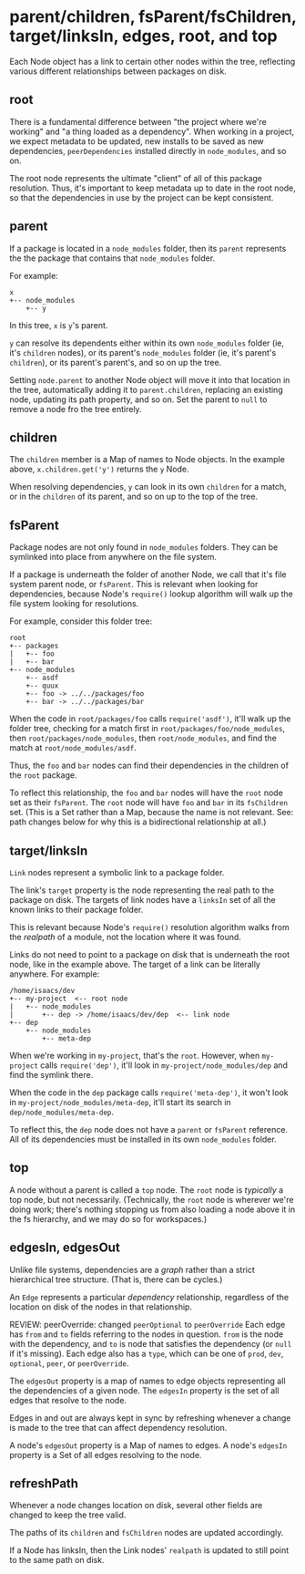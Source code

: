 # parent/children, fsParent/fsChildren, target/linksIn, edges, root, and top

Each Node object has a link to certain other nodes within the tree,
reflecting various different relationships between packages on disk.

## root

There is a fundamental difference between "the project where we're working"
and "a thing loaded as a dependency".  When working in a project, we expect
metadata to be updated, new installs to be saved as new dependencies,
`peerDependencies` installed directly in `node_modules`, and so on.

The root node represents the ultimate "client" of all of this package
resolution.  Thus, it's important to keep metadata up to date in the root
node, so that the dependencies in use by the project can be kept
consistent.

## parent

If a package is located in a `node_modules` folder, then its `parent`
represents the the package that contains that `node_modules` folder.

For example:

```
x
+-- node_modules
    +-- y
```

In this tree, `x` is `y`'s parent.

`y` can resolve its dependents either within its own `node_modules` folder
(ie, it's `children` nodes), or its parent's `node_modules` folder (ie,
it's parent's `children`), or its parent's parent's, and so on up the tree.

Setting `node.parent` to another Node object will move it into that
location in the tree, automatically adding it to `parent.children`,
replacing an existing node, updating its path property, and so on.  Set the
parent to `null` to remove a node fro the tree entirely.

## children

The `children` member is a Map of names to Node objects.  In the example
above, `x.children.get('y')` returns the `y` Node.

When resolving dependencies, `y` can look in its own `children` for a
match, or in the `children` of its parent, and so on up to the top of the
tree.

## fsParent

Package nodes are not only found in `node_modules` folders.  They can be
symlinked into place from anywhere on the file system.

If a package is underneath the folder of another Node, we call that it's
file system parent node, or `fsParent`.  This is relevant when looking for
dependencies, because Node's `require()` lookup algorithm will walk up the
file system looking for resolutions.

For example, consider this folder tree:

```
root
+-- packages
|   +-- foo
|   +-- bar
+-- node_modules
    +-- asdf
    +-- quux
    +-- foo -> ../../packages/foo
    +-- bar -> ../../packages/bar
```

When the code in `root/packages/foo` calls `require('asdf')`, it'll walk up
the folder tree, checking for a match first in
`root/packages/foo/node_modules`, then `root/packages/node_modules`, then
`root/node_modules`, and find the match at `root/node_modules/asdf`.

Thus, the `foo` and `bar` nodes can find their dependencies in the children
of the `root` package.

To reflect this relationship, the `foo` and `bar` nodes will have the
`root` node set as their `fsParent`.  The `root` node will have `foo` and
`bar` in its `fsChildren` set.  (This is a Set rather than a Map, because
the name is not relevant.  See: path changes below for why this is a
bidirectional relationship at all.)

## target/linksIn

`Link` nodes represent a symbolic link to a package folder.

The link's `target` property is the node representing the real path to the
package on disk.  The targets of link nodes have a `linksIn` set of all
the known links to their package folder.

This is relevant because Node's `require()` resolution algorithm walks from
the _realpath_ of a module, not the location where it was found.

Links do not need to point to a package on disk that is underneath the root
node, like in the example above.  The target of a link can be literally
anywhere.  For example:

```
/home/isaacs/dev
+-- my-project  <-- root node
|   +-- node_modules
|       +-- dep -> /home/isaacs/dev/dep  <-- link node
+-- dep
    +-- node_modules
        +-- meta-dep
```

When we're working in `my-project`, that's the `root`.  However, when
`my-project` calls `require('dep')`, it'll look in
`my-project/node_modules/dep` and find the symlink there.

When the code in the `dep` package calls `require('meta-dep')`, it won't
look in `my-project/node_modules/meta-dep`, it'll start its search in
`dep/node_modules/meta-dep`.

To reflect this, the `dep` node does not have a `parent` or `fsParent`
reference.  All of its dependencies must be installed in its own
`node_modules` folder.

## top

A node without a parent is called a `top` node.  The `root` node is
_typically_ a top node, but not necessarily.  (Technically, the `root` node
is wherever we're doing work; there's nothing stopping us from also loading
a node above it in the fs hierarchy, and we may do so for workspaces.)

## edgesIn, edgesOut

Unlike file systems, dependencies are a _graph_ rather than a strict
hierarchical tree structure.  (That is, there can be cycles.)

An `Edge` represents a particular _dependency_ relationship, regardless of
the location on disk of the nodes in that relationship.

REVIEW: peerOverride: changed `peerOptional` to `peerOverride`
Each edge has `from` and `to` fields referring to the nodes in question.
`from` is the node with the dependency, and `to` is node that satisfies the
dependency (or `null` if it's missing).  Each edge also has a `type`, which
can be one of `prod`, `dev`, `optional`, `peer`, or `peerOverride`.

The `edgesOut` property is a map of names to edge objects representing all
the dependencies of a given node.  The `edgesIn` property is the set of all
edges that resolve to the node.

Edges in and out are always kept in sync by refreshing whenever a change is
made to the tree that can affect dependency resolution.

A node's `edgesOut` property is a Map of names to edges.  A node's
`edgesIn` property is a Set of all edges resolving to the node.

## refreshPath

Whenever a node changes location on disk, several other fields are changed
to keep the tree valid.

The paths of its `children` and `fsChildren` nodes are updated accordingly.

If a Node has linksIn, then the Link nodes' `realpath` is updated to still
point to the same path on disk.
